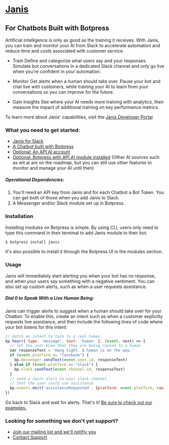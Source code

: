 # [Janis](https://developer.Janis.ai)
## For Chatbots Built with Botpress

Artificial intelligence is only as good as the training it receives.  With Janis, you can train and monitor your AI from Slack to accelerate automation and reduce time and costs associated with customer service.

* Train
Define and categorize what users say and your responses. Simulate bot conversations in a dedicated Slack channel and only go live when you're confident in your automation.

* Monitor
Get alerts when a human should take over. Pause your bot and chat live with customers, while training your AI to learn from your conversations so you can improve for the future.

* Gain Insights
See where your AI needs more training with analytics, then measure the impact of additional training on key performance metrics.

To learn more about Janis' capabilities, visit the [Janis Developer Portal](https://developer.janis.ai)

### What you need to get started:
* [Janis for Slack](https://slack.janis.ai)
* [A Chatbot built with Botpress](https://botpress.io/)
* [Optional: An API.AI account](http://www.api.ai) 
* [Optional: Botpress with API.AI module installed](https://botpress.io/)
(Other AI sources such as wit.ai are on the roadmap, but you can still use other features to monitor and manage your AI until then)


##### Operational Dependencies:
1.  You'll need an API key from Janis and for each Chatbot a Bot Token.  You can get both of those when you add Janis to Slack.
2.  A Messenger and/or Slack module set up in Botpress. 


### Installation
Installing modules on Botpress is simple. By using CLI, users only need to type this command in their terminal to add Janis module to their bot.
```bash
$ botpress install janis
```
It's also possible to install it through the Botpress UI in the modules section.


### Usage
Janis will immediately start alerting you when your bot has no response, and when your users say something with a negative sentiment. You can also set up custom alerts, such as when a user requests assistance.

##### Dial 0 to Speak With a Live Human Being:

Janis can trigger alerts to suggest when a human should take over for your Chatbot. To enable this, create an intent such as when a customer explicitly requests live assistance, and then include the following lines of code where your bot listens for this intent:

```javascript
// match an intent to talk to a real human
bp.hear({ type: 'message', text: 'human' }, (event, next) => {
  // let the user know that they are being routed to a human
  var responseText = 'Hang tight. A human is on the way.'
  if (event.platform == "facebook") {
    bp.messenger.sendText(event.user.id, responseText)
  } else if (event.platform == "slack") {
    bp.slack.sendText(event.channel.id, responseText)
  }
  // send a Janis alert to your slack channel
  // that the user could use assistance
  bp.events.emit('assistanceRequested', {platform: event.platform, raw: event.raw})
})
```


Go back to Slack and wait for alerts. That's it! 
[Be sure to check out our examples.](./examples/)


### Looking for something we don't yet support?  
* [Join our mailing list and we'll notifiy you](https://www.janis.ai)
* [Contact Support](mailto:support@janis.ai)
